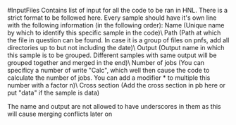 #InputFiles
Contains list of input for all the code to be ran in HNL. There is a strict format to be followed here. Every sample should have it's own line with the following information (in the following order):
Name (Unique name by which to identify this specific sample in the code)\\
Path (Path at which the file in question can be found. In case it is a group of files on pnfs, add all directories up to but not including the date)\\
Output (Output name in which this sample is to be grouped. Different samples with same output will be grouped together and merged in the end)\\
Number of jobs (You can specificy a number of write "Calc", which well then cause the code to calculate the number of jobs. You can add a modifier * to multiple this number with a factor n)\\
Cross section (Add the cross section in pb here or put "data" if the sample is data)

The name and output are not allowed to have underscores in them as this will cause merging conflicts later on
